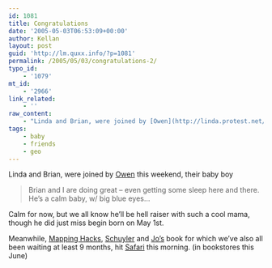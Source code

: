 ```yaml
---
id: 1081
title: Congratulations
date: '2005-05-03T06:53:09+00:00'
author: Kellan
layout: post
guid: 'http://lm.quxx.info/?p=1081'
permalink: /2005/05/03/congratulations-2/
typo_id:
    - '1079'
mt_id:
    - '2966'
link_related:
    - ''
raw_content:
    - "Linda and Brian, were joined by [Owen](http://linda.protest.net/gallery/Owen) this weekend, their baby boy\n> Brian and I are doing great - even getting some sleep here and there. He\\'s a calm baby, w/ big blue eyes...\n\nCalm for now, but we all know he\\'ll be hell raiser with such a cool mama, though he did just miss begin born on May 1st.\n\nMeanwhile, [Mapping Hacks](http://www.oreilly.com/catalog/mappinghks/index.html), [Schuyler](http://iconocla.st/) and [Jo\\'s](http://frot.org/devlog/) book for which we\\'ve also all been waiting at least 9 months, hit [Safari](http://safari.oreilly.com/) this morning. (in bookstores this June)"
tags:
    - baby
    - friends
    - geo
---
```


Linda and Brian, were joined by [Owen](http://linda.protest.net/gallery/Owen) this weekend, their baby boy

> Brian and I are doing great – even getting some sleep here and there. He’s a calm baby, w/ big blue eyes…

Calm for now, but we all know he’ll be hell raiser with such a cool mama, though he did just miss begin born on May 1st.

Meanwhile, [Mapping Hacks](http://www.oreilly.com/catalog/mappinghks/index.html), [Schuyler](http://iconocla.st/) and [Jo’s](http://frot.org/devlog/) book for which we’ve also all been waiting at least 9 months, hit [Safari](http://safari.oreilly.com/) this morning. (in bookstores this June)